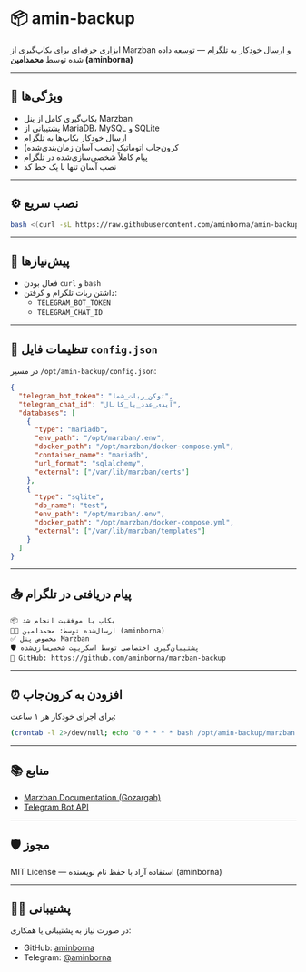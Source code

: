 
# 📦 amin-backup

ابزاری حرفه‌ای برای بکاپ‌گیری از Marzban و ارسال خودکار به تلگرام — توسعه داده شده توسط **محمدامین (aminborna)**

---

## 🚀 ویژگی‌ها

- بکاپ‌گیری کامل از پنل Marzban
- پشتیبانی از MariaDB، MySQL و SQLite
- ارسال خودکار بکاپ‌ها به تلگرام
- کرون‌جاب اتوماتیک (نصب آسان زمان‌بندی‌شده)
- پیام کاملاً شخصی‌سازی‌شده در تلگرام
- نصب آسان تنها با یک خط کد

---

## ⚙️ نصب سریع

```bash
bash <(curl -sL https://raw.githubusercontent.com/aminborna/amin-backup/main/marzban.sh)
```

---

## 🧩 پیش‌نیازها

- فعال بودن `curl` و `bash`
- داشتن ربات تلگرام و گرفتن:
  - `TELEGRAM_BOT_TOKEN`
  - `TELEGRAM_CHAT_ID`

---

## 🔧 تنظیمات فایل `config.json`

در مسیر `/opt/amin-backup/config.json`:

```json
{
  "telegram_bot_token": "توکن_ربات_شما",
  "telegram_chat_id": "آیدی_عدد_یا_کانال",
  "databases": [
    {
      "type": "mariadb",
      "env_path": "/opt/marzban/.env",
      "docker_path": "/opt/marzban/docker-compose.yml",
      "container_name": "mariadb",
      "url_format": "sqlalchemy",
      "external": ["/var/lib/marzban/certs"]
    },
    {
      "type": "sqlite",
      "db_name": "test",
      "env_path": "/opt/marzban/.env",
      "docker_path": "/opt/marzban/docker-compose.yml",
      "external": ["/var/lib/marzban/templates"]
    }
  ]
}
```

---

## 📥 پیام دریافتی در تلگرام

```
📦 بکاپ با موفقیت انجام شد  
👨‍💻 ارسال‌شده توسط: محمدامین (aminborna)  
✅ مخصوص پنل Marzban  
🛡 پشتیبان‌گیری اختصاصی توسط اسکریپت شخصی‌سازی‌شده  
📁 GitHub: https://github.com/aminborna/marzban-backup
```

---

## ⏰ افزودن به کرون‌جاب

برای اجرای خودکار هر ۱ ساعت:

```bash
(crontab -l 2>/dev/null; echo "0 * * * * bash /opt/amin-backup/marzban.sh") | crontab -
```

---

## 📚 منابع

- [Marzban Documentation (Gozargah)](https://github.com/Gozargah/Marzban)
- [Telegram Bot API](https://core.telegram.org/bots/api)

---

## 🛡 مجوز

MIT License — استفاده آزاد با حفظ نام نویسنده (aminborna)

---

## 🙋‍♂️ پشتیبانی

در صورت نیاز به پشتیبانی یا همکاری:
- GitHub: [aminborna](https://github.com/aminborna)
- Telegram: [@aminborna](https://t.me/aminborna)

